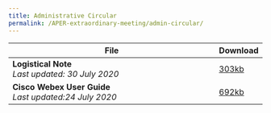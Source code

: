 ```yaml
---
title: Administrative Circular
permalink: /APER-extraordinary-meeting/admin-circular/
---
```

<style>
  table th:first-of-type {width: 85%}
  table th:nth-of-type(2) {width: 15%}
</style>


| **File** | **Download** |
|---|:----|
| **Logistical Note**<br>*Last updated: 30 July 2020*<br> | [303kb](/files/APERF-Extraordinary-Meeting-Logistical-Note-30-July.pdf) |
| **Cisco Webex User Guide**<br>*Last updated:24 July 2020*<br> | [692kb](/files/APERF-Cisco-Webex-User-Guide-24-July.pdf) |
